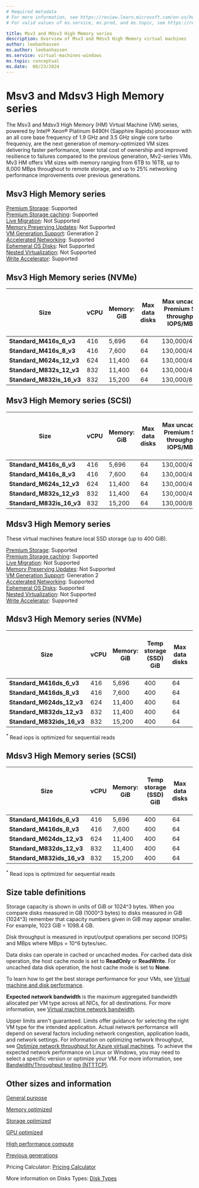 ```yaml
---
# Required metadata
# For more information, see https://review.learn.microsoft.com/en-us/help/platform/learn-editor-add-metadata?branch=main
# For valid values of ms.service, ms.prod, and ms.topic, see https://review.learn.microsoft.com/en-us/help/platform/metadata-taxonomies?branch=main

title: Msv3 and Mdsv3 High Memory series
description: Overview of Msv3 and Mdsv3 High Memory virtual machines
author: leebanhassen
ms.author: leebanhassen
ms.service: virtual-machines-windows
ms.topic: conceptual
ms.date:  08/23/2024
---
```


# Msv3 and Mdsv3 High Memory series



The Msv3 and Mdsv3 High Memory (HM) Virtual Machine (VM) series, powered by Intel® Xeon® Platinum 8490H (Sapphire Rapids) processor with an all core base frequency of 1.9 GHz and 3.5 GHz single core turbo frequency, are the next generation of memory-optimized VM sizes delivering faster performance, lower total cost of ownership and improved resilience to failures compared to the previous generation, Mv2-series VMs. Mv3 HM offers VM sizes with memory ranging from 6TB to 16TB, up to 8,000 MBps throughout to remote storage, and up to 25% networking performance improvements over previous generations.

## Msv3 High Memory series

[Premium Storage](/azure/virtual-machines/premium-storage-performance): Supported<br>[Premium Storage caching](/azure/virtual-machines/premium-storage-performance): Supported<br>[Live Migration](/azure/virtual-machines/maintenance-and-updates): Not Supported<br>[Memory Preserving Updates](/azure/virtual-machines/maintenance-and-updates): Not Supported<br>[VM Generation Support](/azure/virtual-machines/generation-2): Generation 2<br>[Accelerated Networking](/azure/virtual-network/create-vm-accelerated-networking-cli): Supported<br>[Ephemeral OS Disks](/azure/virtual-machines/ephemeral-os-disks): Not Supported<br>[Nested Virtualization](/virtualization/hyper-v-on-windows/user-guide/nested-virtualization): Not Supported<br>[Write Accelerator](/azure/virtual-machines/how-to-enable-write-accelerator): Supported

## Msv3 High Memory series (NVMe)

| **Size** | **vCPU** | **Memory: GiB** | **Max data disks** | **Max** **uncached Premium** **SSD  throughput: IOPS/MBps** | **Max** **uncached Ultra Disk and Premium SSD V2 disk throughput: IOPS/MBps** | **Max NICs** | **Max network bandwidth (Mbps)** |
|---|---|---|---|---|---|---|---|
| **Standard_M416s_6_v3** | 416 | 5,696 | 64 | 130,000/4,000 | 130,000/4,000 | 8 | 40,000 |
| **Standard_M416s_8_v3** | 416 | 7,600 | 64 | 130,000/4,000 | 130,000/4,000 | 8 | 40,000 |
| **Standard_M624s_12_v3** | 624 | 11,400 | 64 | 130,000/4,000 | 130,000/4,000 | 8 | 40,000 |
| **Standard_M832s_12_v3** | 832 | 11,400 | 64 | 130,000/4,000 | 130,000/4,000 | 8 | 40,000 |
| **Standard_M832is_16_v3** | 832 | 15,200 | 64 | 130,000/8,000 | 260,000/8,000 | 8 | 40,000 |

## Msv3 High Memory series (SCSI)

| **Size** | **vCPU** | **Memory: GiB** | **Max data disks** | **Max** **uncached Premium** **SSD  throughput: IOPS/MBps** | **Max** **uncached Ultra Disk and Premium SSD V2 disk throughput: IOPS/MBps** | **Max NICs** | **Max network bandwidth (Mbps)** |
|---|---|---|---|---|---|---|---|
| **Standard_M416s_6_v3** | 416 | 5,696 | 64 | 130,000/4,000 | 130,000/4,000 | 8 | 40,000 |
| **Standard_M416s_8_v3** | 416 | 7,600 | 64 | 130,000/4,000 | 130,000/4,000 | 8 | 40,000 |
| **Standard_M624s_12_v3** | 624 | 11,400 | 64 | 130,000/4,000 | 130,000/4,000 | 8 | 40,000 |
| **Standard_M832s_12_v3** | 832 | 11,400 | 64 | 130,000/4,000 | 130,000/4,000 | 8 | 40,000 |
| **Standard_M832is_16_v3** | 832 | 15,200 | 64 | 130,000/8,000 | 130,000/8,000 | 8 | 40,000 |

## Mdsv3 High Memory series

These virtual machines feature local SSD storage (up to 400 GiB).

[Premium Storage](/azure/virtual-machines/premium-storage-performance): Supported<br>[Premium Storage caching](/azure/virtual-machines/premium-storage-performance): Supported<br>[Live Migration](/azure/virtual-machines/maintenance-and-updates): Not Supported<br>[Memory Preserving Updates](/azure/virtual-machines/maintenance-and-updates): Not Supported<br>[VM Generation Support](/azure/virtual-machines/generation-2): Generation 2<br>[Accelerated Networking](/azure/virtual-network/create-vm-accelerated-networking-cli): Supported<br>[Ephemeral OS Disks](/azure/virtual-machines/ephemeral-os-disks): Supported<br>[Nested Virtualization](/virtualization/hyper-v-on-windows/user-guide/nested-virtualization): Not Supported<br>[Write Accelerator](/azure/virtual-machines/how-to-enable-write-accelerator): Supported

## Mdsv3 High Memory series (NVMe)

| **Size** | **vCPU** | **Memory: GiB** | **Temp storage (SSD) GiB** | **Max data disks** | **Max temp storage throughput: IOPS/MBps*** | **Max uncached Premium** **SSD  throughput: IOPS/MBps** | **Max uncached Ultra Disk and Premium SSD V2 disk throughput: IOPS/MBps** | **Max NICs** | **Max network bandwidth (Mbps)** |
|---|---|---|---|---|---|---|---|---|---|
| **Standard_M416ds_6_v3** | 416 | 5,696 | 400 | 64 | 250,000/1,600 | 130,000/4,000 | 130,000/4,000 | 8 | 40,000 |
| **Standard_M416ds_8_v3** | 416 | 7,600 | 400 | 64 | 250,000/1,600 | 130,000/4,000 | 130,000/4,000 | 8 | 40,000 |
| **Standard_M624ds_12_v3** | 624 | 11,400 | 400 | 64 | 250,000/1,600 | 130,000/4,000 | 130,000/4,000 | 8 | 40,000 |
| **Standard_M832ds_12_v3** | 832 | 11,400 | 400 | 64 | 250,000/1,600 | 130,000/4,000 | 130,000/4,000 | 8 | 40,000 |
| **Standard_M832ids_16_v3** | 832 | 15,200 | 400 | 64 | 250,000/1,600 | 130,000/8,000 | 260,000/8,000 | 8 | 40,000 |

<sup>*</sup> Read iops is optimized for sequential reads

## Mdsv3 High Memory series (SCSI)

| **Size** | **vCPU** | **Memory: GiB** | **Temp storage (SSD) GiB** | **Max data disks** | **Max temp storage throughput: IOPS/MBps*** | **Max uncached Premium** **SSD  throughput: IOPS/MBps** | **Max uncached Ultra Disk and Premium SSD V2 disk throughput: IOPS/MBps** | **Max NICs** | **Max network bandwidth (Mbps)** |
|---|---|---|---|---|---|---|---|---|---|
| **Standard_M416ds_6_v3** | 416 | 5,696 | 400 | 64 | 250,000/1,600 | 130,000/4,000 | 130,000/4,000 | 8 | 40,000 |
| **Standard_M416ds_8_v3** | 416 | 7,600 | 400 | 64 | 250,000/1,600 | 130,000/4,000 | 130,000/4,000 | 8 | 40,000 |
| **Standard_M624ds_12_v3** | 624 | 11,400 | 400 | 64 | 250,000/1,600 | 130,000/4,000 | 130,000/4,000 | 8 | 40,000 |
| **Standard_M832ds_12_v3** | 832 | 11,400 | 400 | 64 | 250,000/1,600 | 130,000/4,000 | 130,000/4,000 | 8 | 40,000 |
| **Standard_M832ids_16_v3** | 832 | 15,200 | 400 | 64 | 250,000/1,600 | 130,000/8,000 | 130,000/8,000 | 8 | 40,000 |

<sup>*</sup> Read iops is optimized for sequential reads

## Size table definitions

Storage capacity is shown in units of GiB or 1024^3 bytes. When you compare disks measured in GB (1000^3 bytes) to disks measured in GiB (1024^3) remember that capacity numbers given in GiB may appear smaller. For example, 1023 GiB = 1098.4 GB.

Disk throughput is measured in input/output operations per second (IOPS) and MBps where MBps = 10^6 bytes/sec.

Data disks can operate in cached or uncached modes. For cached data disk operation, the host cache mode is set to **ReadOnly** or **ReadWrite**. For uncached data disk operation, the host cache mode is set to **None**.

To learn how to get the best storage performance for your VMs, see [Virtual machine and disk performance](/azure/virtual-machines/disks-performance).

**Expected network bandwidth** is the maximum aggregated bandwidth allocated per VM type across all NICs, for all destinations. For more information, see [Virtual machine network bandwidth](/azure/virtual-network/virtual-machine-network-throughput).

Upper limits aren't guaranteed. Limits offer guidance for selecting the right VM type for the intended application. Actual network performance will depend on several factors including network congestion, application loads, and network settings. For information on optimizing network throughput, see [Optimize network throughput for Azure virtual machines](/azure/virtual-network/virtual-network-optimize-network-bandwidth). To achieve the expected network performance on Linux or Windows, you may need to select a specific version or optimize your VM. For more information, see [Bandwidth/Throughput testing (NTTTCP)](/azure/virtual-network/virtual-network-bandwidth-testing).

## Other sizes and information

[General purpose](/azure/virtual-machines/sizes-general)

[Memory optimized](/azure/virtual-machines/sizes-memory)

[Storage optimized](/azure/virtual-machines/sizes-storage)

[GPU optimized](/azure/virtual-machines/sizes-gpu)

[High performance compute](/azure/virtual-machines/sizes-hpc)

[Previous generations](/azure/virtual-machines/sizes-previous-gen)

Pricing Calculator: [Pricing Calculator](https://azure.microsoft.com/pricing/calculator/)

More information on Disks Types: [Disk Types](/azure/virtual-machines/disks-types)

